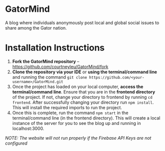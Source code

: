 # GatorMind
A blog where individuals anonymously post local and global social issues to share among the Gator nation.


# Installation Instructions
1. **Fork the GatorMind repository** – https://github.com/courtneyleu/GatorMind/fork
2. **Clone the repository via your IDE** or **using the terminal/command line** and running the command `git clone https://github.com/<your-username>/GatorMind.git`
3. Once the project has loaded on your local computer, **access the terminal/command line**. Ensure that you are in the **frontend directory** of the project. If not, change your directory to frontend by running `cd frontend`. After successfully changing your directory run `npm install`. This will install the required imports to run the project. 
4. Once this is complete, run the command `npm start` in the terminal/command line (in the frontend directory). This will create a local instance of the server for you to see the blog up and running in localhost:3000. 

_NOTE: The website will not run properly if the Firebase API Keys are not configured_
